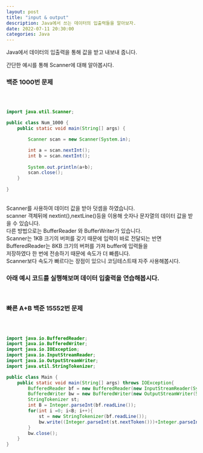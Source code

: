 ```yaml
---
layout: post
title: "input & output"
description: Java에서 쓰는 데이터의 입출력들을 알아보자.
date: 2022-07-11 20:30:00
categories: Java
---
```

Java에서 데이터의 입출력을 통해 값을 받고 내보내 줍니다.<br>

간단한 예시를 통해 Scanner에 대해 알아봅시다.


### 백준 1000번 문제

<br>

```java

import java.util.Scanner;

public class Num_1000 {
    public static void main(String[] args) {

        Scanner scan = new Scanner(System.in);

        int a = scan.nextInt();
        int b = scan.nextInt();
        
        System.out.println(a+b);
        scan.close();
    }
    
}
```

<br>
Scanner를 사용하여 데이터 값을 받아 덧셈을 하였습니다.
<br>
scanner 객체뒤에 nextint(),nextLine()등을 이용해 숫자나 문자열의 데이터 값을 받을 수 있습니다.

<br>
다른 방법으로는 BufferReader 와 BufferWriter가 있습니다.
<br>
Scanner는 1KB 크기의 버퍼를 갖기 때문에 입력이 바로 전달되는 반면 BufferedReader는 8KB 크기의 버퍼를 가져 buffer에 입력들을
<br> 저장하였다 한 번에 전송하기 때문에 속도가 더 빠릅니다.
<br>
Scanner보다 속도가 빠르다는 장점이 있으니 코딩테스트때 자주 사용해봅시다.

### 아래 예시 코드를 실행해보며 데이터 입출력을 연습해봅시다.

<br>

### 빠른 A+B 백준 15552번 문제
<br>

```java

import java.io.BufferedReader;
import java.io.BufferedWriter;
import java.io.IOException;
import java.io.InputStreamReader;
import java.io.OutputStreamWriter;
import java.util.StringTokenizer;

public class Main {
    public static void main(String[] args) throws IOException{
        BufferedReader bf = new BufferedReader(new InputStreamReader(System.in));
        BufferedWriter bw = new BufferedWriter(new OutputStreamWriter(System.out));
        StringTokenizer st;
        int B = Integer.parseInt(bf.readLine());
        for(int i =0; i<B; i++){
            st = new StringTokenizer(bf.readLine());
            bw.write((Integer.parseInt(st.nextToken()))+Integer.parseInt(st.nextToken())+"\n");
        }
        bw.close();
    }
}
```

<br>
<br>
